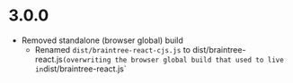 # 3.0.0

- Removed standalone (browser global) build
  - Renamed `dist/braintree-react-cjs.js` to dist/braintree-react.js` (overwriting the browser global build that used to live in `dist/braintree-react.js`
